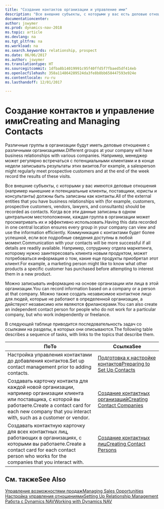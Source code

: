 ```yaml
---
title: "Создание контактов организации и управление ими"
description: "Все внешние субъекты, с которыми у вас есть деловые отношения (например, потенциальные и текущие клиенты, поставщики и консультанты), настраиваются как контакты."
documentationcenter: 
author: jswymer
ms.prod: dynamics-nav-2018
ms.topic: article
ms.devlang: na
ms.tgt_pltfrm: na
ms.workload: na
ms.search.keywords: relationship, prospect
ms.date: 06/06/2017
ms.author: jswymer
ms.translationtype: HT
ms.sourcegitcommit: 1dfba8b14019991c95f40ffd5f7fbaed5df414eb
ms.openlocfilehash: 358a114864289524da3fe8b8bb658447593e924e
ms.contentlocale: ru-ru
ms.lasthandoff: 12/01/2017

---
```

# <a name="creating-and-managing-contacts"></a><span data-ttu-id="2791e-103">Создание контактов и управление ими</span><span class="sxs-lookup"><span data-stu-id="2791e-103">Creating and Managing Contacts</span></span>
<span data-ttu-id="2791e-104">Различные группы в организации будут иметь деловые отношения с различными организациями.</span><span class="sxs-lookup"><span data-stu-id="2791e-104">Different groups at your company will have business relationships with various companies.</span></span> <span data-ttu-id="2791e-105">Например, менеджер может регулярно встречаться с потенциальными клиентами и в конце недели записывать результаты этих визитов.</span><span class="sxs-lookup"><span data-stu-id="2791e-105">For example, a salesperson might regularly meet prospective customers and at the end of the week record the results of these visits.</span></span>

<span data-ttu-id="2791e-106">Все внешние субъекты, с которыми у вас имеются деловые отношения (например нынешние и потенциальные клиенты, поставщики, юристы и консультанты) должны быть записаны как контакты.</span><span class="sxs-lookup"><span data-stu-id="2791e-106">All of the external entities that you have business relationships with (for example, customers, prospective customers, vendors, lawyers, and consultants) should be recorded as contacts.</span></span> <span data-ttu-id="2791e-107">Когда все эти данные записаны в одном центральном местоположении, каждая группа в организации может просматривать их и эффективно использовать.</span><span class="sxs-lookup"><span data-stu-id="2791e-107">Having this data recorded in one central location ensures every group in your company can view and use the information efficiently.</span></span> <span data-ttu-id="2791e-108">Коммуникация с контактами будет более успешной, если все подробные сведения доступны в любой момент.</span><span class="sxs-lookup"><span data-stu-id="2791e-108">Communication with your contacts will be more successful if all details are readily available.</span></span> <span data-ttu-id="2791e-109">Например, сотруднику отдела маркетинга, которому нужно заинтересовать клиента новым продуктом, может потребоваться информация о том, какие еще продукты приобретал этот клиент.</span><span class="sxs-lookup"><span data-stu-id="2791e-109">For example, a marketing person might like to know what other products a specific customer has purchased before attempting to interest them in a new product.</span></span>

<span data-ttu-id="2791e-110">Можно записывать информацию на основе организации или лица в этой организации.</span><span class="sxs-lookup"><span data-stu-id="2791e-110">You can record information based on a company or a person at that company.</span></span> <span data-ttu-id="2791e-111">Можно также создать независимое контактное лицо для людей, которые не работают в определенной организации, а действуют независимо или являются фрилансерами.</span><span class="sxs-lookup"><span data-stu-id="2791e-111">You can also create an independent contact person for people who do not work for a particular company, but who work independently or freelance.</span></span>

<span data-ttu-id="2791e-112">В следующей таблице приводится последовательность задач со ссылками на разделы, в которых они описываются.</span><span class="sxs-lookup"><span data-stu-id="2791e-112">The following table describes a sequence of tasks, with links to the topics that describe them.</span></span> 

| <span data-ttu-id="2791e-113">По</span><span class="sxs-lookup"><span data-stu-id="2791e-113">To</span></span> | <span data-ttu-id="2791e-114">Ссылка</span><span class="sxs-lookup"><span data-stu-id="2791e-114">See</span></span> |
| --- | --- |
| <span data-ttu-id="2791e-115">Настройка управления контактами до добавления контактов.</span><span class="sxs-lookup"><span data-stu-id="2791e-115">Set up contact management prior to adding contacts.</span></span> |[<span data-ttu-id="2791e-116">Подготовка к настройке контактов</span><span class="sxs-lookup"><span data-stu-id="2791e-116">Preparing to Set Up Contacts</span></span>](marketing-setup-contacts.md) |
| <span data-ttu-id="2791e-117">Создавать карточку контакта для каждой новой организации, например организации клиента или поставщика, с которой вы работаете.</span><span class="sxs-lookup"><span data-stu-id="2791e-117">Create a contact card for each new company that you interact with, such as a customer or vendor.</span></span> |[<span data-ttu-id="2791e-118">Создание контактных организаций</span><span class="sxs-lookup"><span data-stu-id="2791e-118">Creating Contact Companies</span></span>](marketing-create-contact-companies.md) |
| <span data-ttu-id="2791e-119">Создавать контактную карточку для всех контактных лиц, работающих в организациях, с которыми вы работаете.</span><span class="sxs-lookup"><span data-stu-id="2791e-119">Create a contact card for each contact person who works for the companies that you interact with.</span></span> |[<span data-ttu-id="2791e-120">Создание контактных лиц</span><span class="sxs-lookup"><span data-stu-id="2791e-120">Creating Contact Persons</span></span>](marketing-create-contact-persons.md) |

## <a name="see-also"></a><span data-ttu-id="2791e-121">См. также</span><span class="sxs-lookup"><span data-stu-id="2791e-121">See Also</span></span>
[<span data-ttu-id="2791e-122">Управление возможностями продаж</span><span class="sxs-lookup"><span data-stu-id="2791e-122">Managing Sales Opportunities</span></span>](marketing-manage-sales-opportunities.md)  
[<span data-ttu-id="2791e-123">Настройка управления отношениями</span><span class="sxs-lookup"><span data-stu-id="2791e-123">Setting Up Relationship Management</span></span>](marketing-setup-marketing.md)  
[<span data-ttu-id="2791e-124">Работа с Dynamics NAV</span><span class="sxs-lookup"><span data-stu-id="2791e-124">Working with Dynamics NAV</span></span>](ui-work-product.md)  

